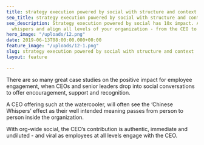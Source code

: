 ```yaml
---
title: strategy execution powered by social with structure and context
seo_title: strategy execution powered by social with structure and context
seo_description: Strategy execution powered by social has 10x impact. Avoid chinese
  whispers and align all levels of your organization - from the CEO to frontline employees.
hero_image: "/uploads/12.png"
date: 2019-06-13T08:00:00.000+00:00
feature_image: "/uploads/12-1.png"
slug: strategy execution powered by social with structure and context
layout: feature

---
```

There are so many great case studies on the positive impact for employee engagement, when CEOs and senior leaders drop into social conversations to offer encouragement, support and recognition.  

A CEO offering such at the watercooler, will often see the ‘Chinese Whispers’ effect as their well intended meaning passes from person to person inside the organization.

With org-wide social, the CEO’s contribution is authentic, immediate and undiluted - and viral as employees at all levels engage with the CEO.